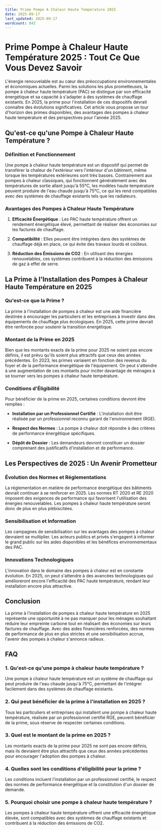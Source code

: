 ```yaml
---
title: Prime Pompe A Chaleur Haute Température 2025
date: 2025-09-17
last_updated: 2025-09-17
wordcount: 843
---
```


# Prime Pompe à Chaleur Haute Température 2025 : Tout Ce Que Vous Devez Savoir

L'énergie renouvelable est au cœur des préoccupations environnementales et économiques actuelles. Parmi les solutions les plus prometteuses, la pompe à chaleur haute température (PAC) se distingue par son efficacité énergétique et sa capacité à s'adapter à des systèmes de chauffage existants. En 2025, la prime pour l'installation de ces dispositifs devrait connaître des évolutions significatives. Cet article vous propose un tour d'horizon des primes disponibles, des avantages des pompes à chaleur haute température et des perspectives pour l'année 2025.

## Qu'est-ce qu'une Pompe à Chaleur Haute Température ?

### Définition et Fonctionnement

Une pompe à chaleur haute température est un dispositif qui permet de transférer la chaleur de l'extérieur vers l'intérieur d'un bâtiment, même lorsque les températures extérieures sont très basses. Contrairement aux pompes à chaleur classiques, qui fonctionnent généralement avec des températures de sortie allant jusqu'à 55°C, les modèles haute température peuvent produire de l'eau chaude jusqu'à 75°C, ce qui les rend compatibles avec des systèmes de chauffage existants tels que les radiateurs.

### Avantages des Pompes à Chaleur Haute Température

1. **Efficacité Énergétique** : Les PAC haute température offrent un rendement énergétique élevé, permettant de réaliser des économies sur les factures de chauffage.
   
2. **Compatibilité** : Elles peuvent être intégrées dans des systèmes de chauffage déjà en place, ce qui évite des travaux lourds et coûteux.

3. **Réduction des Émissions de CO2** : En utilisant des énergies renouvelables, ces systèmes contribuent à la réduction des émissions de gaz à effet de serre.

## La Prime à l'Installation des Pompes à Chaleur Haute Température en 2025

### Qu'est-ce que la Prime ?

La prime à l'installation de pompes à chaleur est une aide financière destinée à encourager les particuliers et les entreprises à investir dans des équipements de chauffage plus écologiques. En 2025, cette prime devrait être renforcée pour soutenir la transition énergétique.

### Montant de la Prime en 2025

Bien que les montants exacts de la prime pour 2025 ne soient pas encore définis, il est prévu qu'ils soient plus attractifs que ceux des années précédentes. En 2023, les primes variaient en fonction des revenus du foyer et de la performance énergétique de l'équipement. On peut s'attendre à une augmentation de ces montants pour inciter davantage de ménages à se tourner vers les pompes à chaleur haute température.

### Conditions d'Éligibilité

Pour bénéficier de la prime en 2025, certaines conditions devront être remplies :

- **Installation par un Professionnel Certifié** : L'installation doit être réalisée par un professionnel reconnu garant de l'environnement (RGE).
  
- **Respect des Normes** : La pompe à chaleur doit répondre à des critères de performance énergétique spécifiques.

- **Dépôt de Dossier** : Les demandeurs devront constituer un dossier comprenant des justificatifs d'installation et de performance.

## Les Perspectives de 2025 : Un Avenir Prometteur

### Évolution des Normes et Réglementations

La réglementation en matière de performance énergétique des bâtiments devrait continuer à se renforcer en 2025. Les normes RT 2020 et RE 2020 imposent des exigences de performance qui favorisent l'utilisation des énergies renouvelables. Les pompes à chaleur haute température seront donc de plus en plus plébiscitées.

### Sensibilisation et Information

Les campagnes de sensibilisation sur les avantages des pompes à chaleur devraient se multiplier. Les acteurs publics et privés s'engagent à informer le grand public sur les aides disponibles et les bénéfices environnementaux des PAC.

### Innovations Technologiques

L'innovation dans le domaine des pompes à chaleur est en constante évolution. En 2025, on peut s'attendre à des avancées technologiques qui amélioreront encore l'efficacité des PAC haute température, rendant leur installation encore plus attractive.

## Conclusion

La prime à l'installation de pompes à chaleur haute température en 2025 représente une opportunité à ne pas manquer pour les ménages souhaitant réduire leur empreinte carbone tout en réalisant des économies sur leurs factures de chauffage. Avec des aides financières renforcées, des normes de performance de plus en plus strictes et une sensibilisation accrue, l'avenir des pompes à chaleur s'annonce radieux.

## FAQ

### 1. Qu'est-ce qu'une pompe à chaleur haute température ?

Une pompe à chaleur haute température est un système de chauffage qui peut produire de l'eau chaude jusqu'à 75°C, permettant de l'intégrer facilement dans des systèmes de chauffage existants.

### 2. Qui peut bénéficier de la prime à l'installation en 2025 ?

Tous les particuliers et entreprises qui installent une pompe à chaleur haute température, réalisée par un professionnel certifié RGE, peuvent bénéficier de la prime, sous réserve de respecter certaines conditions.

### 3. Quel est le montant de la prime en 2025 ?

Les montants exacts de la prime pour 2025 ne sont pas encore définis, mais ils devraient être plus attractifs que ceux des années précédentes pour encourager l'adoption des pompes à chaleur.

### 4. Quelles sont les conditions d'éligibilité pour la prime ?

Les conditions incluent l'installation par un professionnel certifié, le respect des normes de performance énergétique et la constitution d'un dossier de demande.

### 5. Pourquoi choisir une pompe à chaleur haute température ?

Les pompes à chaleur haute température offrent une efficacité énergétique élevée, sont compatibles avec des systèmes de chauffage existants et contribuent à la réduction des émissions de CO2.
